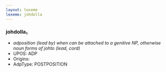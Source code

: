 ```yaml
---
layout: lexeme
lexeme: johdolla
---
```


###  johdolla₁

* _adposition (lead by) when can be attached to a genitive NP, otherwise noun forms of *johto* (lead, cord)_
* UPOS:  ADP
* Origins: 
* AdpType:  POSTPOSITION

